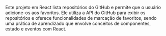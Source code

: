 Este projeto em React lista repositórios do GitHub e permite que o usuário adicione-os aos favoritos. Ele utiliza a API do GitHub para exibir os repositórios e oferece funcionalidades de marcação de favoritos, sendo uma prática de aprendizado que envolve conceitos de componentes, estado e eventos com React.